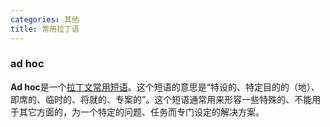 ```yaml
---
categories: 其他
title: 常用拉丁语
---
```


### ad hoc

**Ad hoc**是一个[拉丁文常用短语](https://zh.wikipedia.org/wiki/拉丁文常用短语)。这个短语的意思是“特设的、特定目的的（地）、即席的、临时的、将就的、专案的”。这个短语通常用来形容一些特殊的、不能用于其它方面的，为一个特定的问题、任务而专门设定的解决方案。

